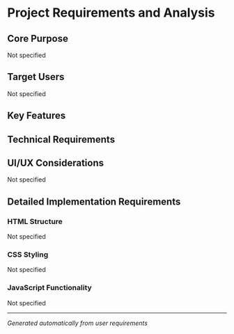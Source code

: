 # Project Requirements and Analysis

## Core Purpose
Not specified

## Target Users  
Not specified

## Key Features

## Technical Requirements

## UI/UX Considerations
Not specified

## Detailed Implementation Requirements

### HTML Structure
Not specified

### CSS Styling  
Not specified

### JavaScript Functionality
Not specified

---
*Generated automatically from user requirements*
